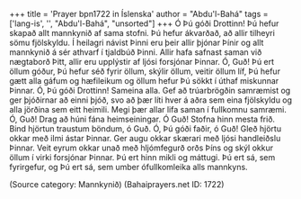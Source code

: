 +++
title = 'Prayer bpn1722 in Íslenska'
author = "Abdu'l-Bahá"
tags = ['lang-is', '', "Abdu'l-Bahá", "unsorted"]
+++
Ó Þú góði Drottinn! Þú hefur skapað allt mann­kynið af sama stofni. Þú hefur ákvarðað, að allir tilheyri sömu fjölskyldu. Í heilagri návist Þinni eru þeir allir þjónar Þínir og allt mannkynið á sér athvarf í tjaldbúð Þinni. Allir hafa safnast saman við nægtaborð Þitt, allir eru upplýstir af ljósi forsjónar Þinnar.
Ó, Guð! Þú ert öllum góður, Þú hefur séð fyrir öllum, skýlir öllum, veitir öllum líf, Þú hefur gætt alla gáfum og hæfileikum og öllum hefur Þú sökkt í úthaf miskunnar Þinnar.
Ó, Þú góði Drottinn! Sameina alla. Gef að trúar­brögðin samræmist og ger þjóðirnar að einni þjóð, svo að þær líti hver á aðra sem eina fjölskyldu og alla jörðina sem eitt heimili. Megi þær allar lifa saman í fullkomnu samræmi.
Ó, Guð! Drag að húni fána heimseiningar.
Ó Guð! Stofna hinn mesta frið.
Bind hjörtun traustum böndum, ó Guð.
Ó, Þú góði faðir, ó Guð! Gleð hjörtu okkar með ilmi ástar Þinnar. Ger augu okkar skærari með ljósi handleiðslu Þinnar. Veit eyrum okkar unað með hljómfegurð orðs Þíns og skýl okkur öllum í virki forsjónar Þinnar.
Þú ert hinn mikli og máttugi. Þú ert sá, sem fyrir­gefur, og Þú ert sá, sem umber ófullkomleika alls mannkyns.

(Source category: Mannkynið)
(Bahaiprayers.net ID: 1722)
